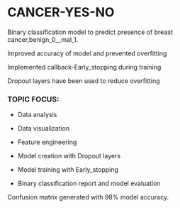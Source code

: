 # CANCER-YES-NO

Binary classification model to predict presence of breast cancer,benign_0__mal_1.

Improved accuracy of model and prevented overfitting

Implemented callback-Early_stopping during training

Dropout layers have been used to reduce overfitting 

### TOPIC FOCUS:

* Data analysis

* Data visualization

* Feature engineering

* Model creation with Dropout layers

* Model training with Early_stopping

* Binary classification report and model evaluation

Confusion matrix generated with 98% model accuracy.
